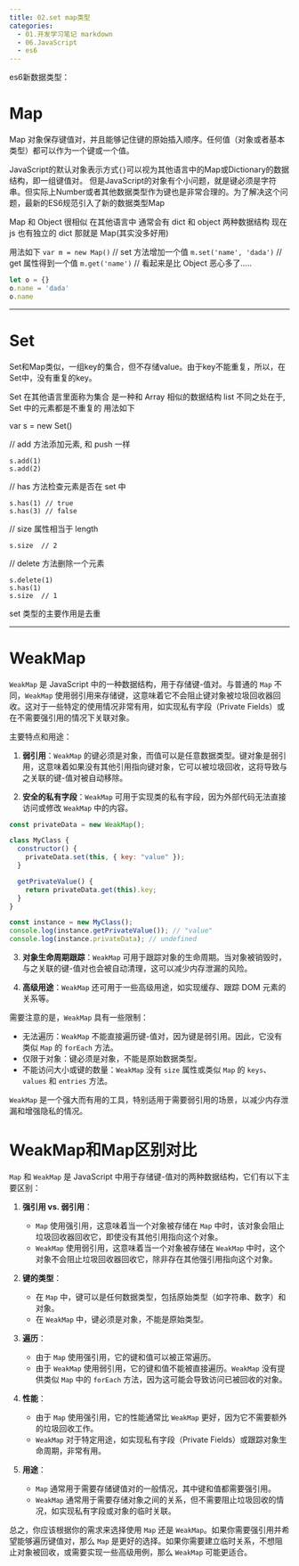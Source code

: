 ```yaml
---
title: 02.set map类型
categories:
  - 01.开发学习笔记 markdown
  - 06.JavaScript
  - es6
---
```


es6新数据类型：

# Map
Map 对象保存键值对，并且能够记住键的原始插入顺序。任何值（对象或者基本类型）都可以作为一个键或一个值。

JavaScript的默认对象表示方式`{}`可以视为其他语言中的Map或Dictionary的数据结构，即一组键值对。
但是JavaScript的对象有个小问题，就是键必须是字符串。但实际上Number或者其他数据类型作为键也是非常合理的。为了解决这个问题，最新的ES6规范引入了新的数据类型Map

Map 和 Object 很相似
在其他语言中 通常会有 dict 和 object 两种数据结构
现在 js 也有独立的 dict 那就是 Map(其实没多好用)


用法如下
`var m = new Map()`
// set 方法增加一个值
`m.set('name', 'dada')`
// get 属性得到一个值
`m.get('name')`
// 看起来是比 Object 恶心多了.....

```js
let o = {}
o.name = 'dada'
o.name
```

------------------

# Set
Set和Map类似，一组key的集合，但不存储value。由于key不能重复，所以，在Set中，没有重复的key。

Set 在其他语言里面称为集合
是一种和 Array 相似的数据结构 list
不同之处在于, Set 中的元素都是不重复的
用法如下

var s = new Set()

// add 方法添加元素, 和 push 一样

    s.add(1)
    s.add(2)

// has 方法检查元素是否在 set 中
    
    s.has(1) // true
    s.has(3) // false

// size 属性相当于 length
   
    s.size  // 2

// delete 方法删除一个元素
   
    s.delete(1)
    s.has(1)
    s.size  // 1

set 类型的主要作用是去重

------------------

# WeakMap

`WeakMap` 是 JavaScript 中的一种数据结构，用于存储键-值对。与普通的 `Map` 不同，`WeakMap` 使用弱引用来存储键，这意味着它不会阻止键对象被垃圾回收器回收。这对于一些特定的使用情况非常有用，如实现私有字段（Private Fields）或在不需要强引用的情况下关联对象。

主要特点和用途：

1. **弱引用**：`WeakMap` 的键必须是对象，而值可以是任意数据类型。键对象是弱引用，这意味着如果没有其他引用指向键对象，它可以被垃圾回收，这将导致与之关联的键-值对被自动移除。

2. **安全的私有字段**：`WeakMap` 可用于实现类的私有字段，因为外部代码无法直接访问或修改 `WeakMap` 中的内容。

```javascript
const privateData = new WeakMap();

class MyClass {
  constructor() {
    privateData.set(this, { key: "value" });
  }

  getPrivateValue() {
    return privateData.get(this).key;
  }
}

const instance = new MyClass();
console.log(instance.getPrivateValue()); // "value"
console.log(instance.privateData); // undefined
```

3. **对象生命周期跟踪**：`WeakMap` 可用于跟踪对象的生命周期。当对象被销毁时，与之关联的键-值对也会被自动清理，这可以减少内存泄漏的风险。

4. **高级用途**：`WeakMap` 还可用于一些高级用途，如实现缓存、跟踪 DOM 元素的关系等。

需要注意的是，`WeakMap` 具有一些限制：
- 无法遍历：`WeakMap` 不能直接遍历键-值对，因为键是弱引用。因此，它没有类似 `Map` 的 `forEach` 方法。
- 仅限于对象：键必须是对象，不能是原始数据类型。
- 不能访问大小或键的数量：`WeakMap` 没有 `size` 属性或类似 `Map` 的 `keys`、`values` 和 `entries` 方法。

`WeakMap` 是一个强大而有用的工具，特别适用于需要弱引用的场景，以减少内存泄漏和增强隐私的情况。

# WeakMap和Map区别对比
`Map` 和 `WeakMap` 是 JavaScript 中用于存储键-值对的两种数据结构，它们有以下主要区别：

1. **强引用 vs. 弱引用**：
   - `Map` 使用强引用，这意味着当一个对象被存储在 `Map` 中时，该对象会阻止垃圾回收器回收它，即使没有其他引用指向这个对象。
   - `WeakMap` 使用弱引用，这意味着当一个对象被存储在 `WeakMap` 中时，这个对象不会阻止垃圾回收器回收它，除非存在其他强引用指向这个对象。

2. **键的类型**：
   - 在 `Map` 中，键可以是任何数据类型，包括原始类型（如字符串、数字）和对象。
   - 在 `WeakMap` 中，键必须是对象，不能是原始类型。

3. **遍历**：
   - 由于 `Map` 使用强引用，它的键和值可以被正常遍历。
   - 由于 `WeakMap` 使用弱引用，它的键和值不能被直接遍历。`WeakMap` 没有提供类似 `Map` 中的 `forEach` 方法，因为这可能会导致访问已被回收的对象。

4. **性能**：
   - 由于 `Map` 使用强引用，它的性能通常比 `WeakMap` 更好，因为它不需要额外的垃圾回收工作。
   - `WeakMap` 对于特定用途，如实现私有字段（Private Fields）或跟踪对象生命周期，非常有用。

5. **用途**：
   - `Map` 通常用于需要存储键值对的一般情况，其中键和值都需要强引用。
   - `WeakMap` 通常用于需要存储对象之间的关系，但不需要阻止垃圾回收的情况，如实现私有字段或对象的临时关联。

总之，你应该根据你的需求来选择使用 `Map` 还是 `WeakMap`。如果你需要强引用并希望能够遍历键值对，那么 `Map` 是更好的选择。如果你需要建立临时关系，不想阻止对象被回收，或需要实现一些高级用例，那么 `WeakMap` 可能更适合。